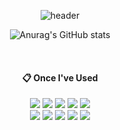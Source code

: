 <div align="center">
  
![header](https://capsule-render.vercel.app/api?type=transparent&text="Pierce_Study_Hard!"&fontColor=335bb0)
</div>

<div align="center">
  
![Anurag's GitHub stats](https://github-readme-stats.vercel.app/api?username=tusker4&show_icons=true&theme=transparent)
</div>



  
 <br/>
<div align="center">

 ####  :clipboard: Once I've Used  
<img src="https://img.shields.io/badge/Python-f62343?style=for-the-badge&logo=Java&logoColor=white">
<img src="https://img.shields.io/badge/JAVA-007396?style=for-the-badge&logo=Java&logoColor=white">
<img src="https://img.shields.io/badge/HTML5-E34F26?style=for-the-badge&logo=HTML5&logoColor=white">
<img src="https://img.shields.io/badge/CSS3-1572B6?style=for-the-badge&logo=CSS3&logoColor=white"> 
<img src="https://img.shields.io/badge/JavaScript-F7DF1E?style=for-the-badge&logo=JavaScript&logoColor=white"> <br>
<img src="https://img.shields.io/badge/MySQL-4479A1?style=for-the-badge&logo=MySQL&logoColor=white">
<img src="https://img.shields.io/badge/IntelliJ-2C2255?style=for-the-badge&logo=IntelliJ%20IDE&logoColor=white">
<img src="https://img.shields.io/badge/github-181717?style=for-the-badge&logo=github&logoColor=white">
<img src="https://img.shields.io/badge/VSCode-007ACC?style=for-the-badge&logo=VisualStudioCode&logoColor=white">
<img src="https://img.shields.io/badge/Notion-2C2255?style=for-the-badge&logo=Notion%20IDE&logoColor=white">

</div>
